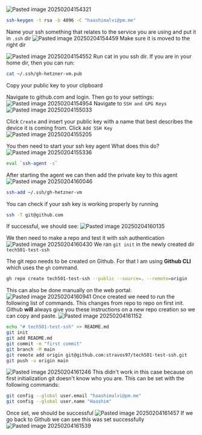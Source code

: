 ![Pasted image 20250204154321](https://github.com/user-attachments/assets/16eda5be-34d6-41c7-84e0-f92fd0360991)

```bash
ssh-keygen -t rsa -b 4096 -C "haashimalvi@pm.me"
```
Name your ssh something that relates to the service you are using and put it in `.ssh` dir
![Pasted image 20250204154459](https://github.com/user-attachments/assets/8bcc0e92-cb1a-45be-a044-d1c25d12587c)
Make sure it is moved to the right dir

![Pasted image 20250204154552](https://github.com/user-attachments/assets/a8e11431-4c80-48b5-918a-5290c1b4f376)
Run cat in you ssh dir. If you are in your home dir, then you can run:
```bash
cat ~/.ssh/gh-hetzner-vm.pub
```
Copy your public key to your clipboard

Navigate to github.com and login. Then go to your settings:
![Pasted image 20250204154954](https://github.com/user-attachments/assets/44bb889f-75a0-4f1a-9038-c5020a0f50ea)
Navigate to `SSH and GPG Keys`
![Pasted image 20250204155033](https://github.com/user-attachments/assets/a6d93ebf-7d7b-4197-ade9-3a85b47c6e9f)

Click `Create` and insert your public key with a name that best describes the device it is coming from.
Click `Add SSH Key`
![Pasted image 20250204155205](https://github.com/user-attachments/assets/e4c462c6-2eba-4e3c-a92e-308b9b38d0f3)

You then need to start your ssh key agent
What does this do?
![Pasted image 20250204155336](https://github.com/user-attachments/assets/8e161682-5102-41a2-a42d-6f3bf2d4d5c0)
```bash
eval `ssh-agent -s`
```

After starting the agent we can then add the private key to this agent
![Pasted image 20250204160046](https://github.com/user-attachments/assets/24e9a63a-f9f4-4d66-9877-56388b5a9089)
```bash
ssh-add ~/.ssh/gh-hetzner-vm
```


You can check if your ssh key is working properly by running

```bash
ssh -T git@github.com
```
If successful, we should see:
![Pasted image 20250204160135](https://github.com/user-attachments/assets/4ba97f47-f769-42a9-8a63-3bd6077820c6)

We then need to make a repo and test it with ssh authentication
![Pasted image 20250204160430](https://github.com/user-attachments/assets/dedb8645-4aba-43cd-93a7-b776e2fd7a10)
We ran `git init` in the newly created dir `tech501-test-ssh`

The git repo needs to be created on Github. For that I am using **Github CLI** which uses the `gh` command.
```bash
gh repo create tech501-test-ssh --public --source=. --remote=origin
```
This can also be done manually on the web portal:
![Pasted image 20250204160941](https://github.com/user-attachments/assets/61646525-7a91-4259-8c21-bfb2061dbcda)
Once created we need to run the following list of commands. This changes from repo to repo on first init. Github **will** always give you these instructions on a new repo creation so we can copy and paste.
![Pasted image 20250204161152](https://github.com/user-attachments/assets/388f412a-b21c-4a0f-b396-bdf3ae1b6410)
```bash
echo "# tech501-test-ssh" >> README.md
git init
git add README.md
git commit -m "first commit"
git branch -M main
git remote add origin git@github.com:stravos97/tech501-test-ssh.git
git push -u origin main
```
![Pasted image 20250204161246](https://github.com/user-attachments/assets/dbf09823-dec2-4003-96c8-cb10c53708f0)
This didn't work in this case because on first initialization git doesn't know who you are. This can be set with the following commands:
```bash
git config --global user.email "haashimalvi@pm.me"
git config --global user.name "Haashim"
```
Once set, we should be successful
![Pasted image 20250204161457](https://github.com/user-attachments/assets/f4c4c550-fdd3-4219-82d9-0dc0a8f862d1)
If we go back to Github we can see this was set successfully
![Pasted image 20250204161539](https://github.com/user-attachments/assets/7a7aba77-93db-48e1-96ce-5061b48077d1)